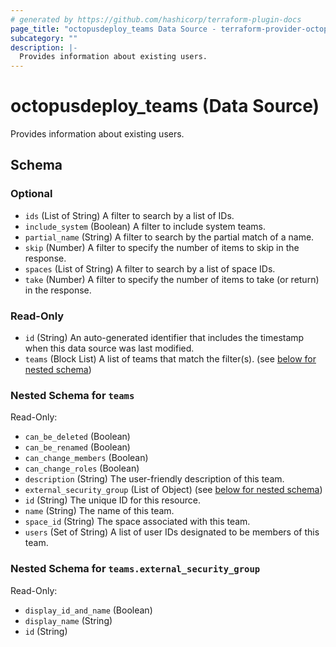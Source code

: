 ```yaml
---
# generated by https://github.com/hashicorp/terraform-plugin-docs
page_title: "octopusdeploy_teams Data Source - terraform-provider-octopusdeploy"
subcategory: ""
description: |-
  Provides information about existing users.
---
```


# octopusdeploy_teams (Data Source)

Provides information about existing users.



<!-- schema generated by tfplugindocs -->
## Schema

### Optional

- `ids` (List of String) A filter to search by a list of IDs.
- `include_system` (Boolean) A filter to include system teams.
- `partial_name` (String) A filter to search by the partial match of a name.
- `skip` (Number) A filter to specify the number of items to skip in the response.
- `spaces` (List of String) A filter to search by a list of space IDs.
- `take` (Number) A filter to specify the number of items to take (or return) in the response.

### Read-Only

- `id` (String) An auto-generated identifier that includes the timestamp when this data source was last modified.
- `teams` (Block List) A list of teams that match the filter(s). (see [below for nested schema](#nestedblock--teams))

<a id="nestedblock--teams"></a>
### Nested Schema for `teams`

Read-Only:

- `can_be_deleted` (Boolean)
- `can_be_renamed` (Boolean)
- `can_change_members` (Boolean)
- `can_change_roles` (Boolean)
- `description` (String) The user-friendly description of this team.
- `external_security_group` (List of Object) (see [below for nested schema](#nestedatt--teams--external_security_group))
- `id` (String) The unique ID for this resource.
- `name` (String) The name of this team.
- `space_id` (String) The space associated with this team.
- `users` (Set of String) A list of user IDs designated to be members of this team.

<a id="nestedatt--teams--external_security_group"></a>
### Nested Schema for `teams.external_security_group`

Read-Only:

- `display_id_and_name` (Boolean)
- `display_name` (String)
- `id` (String)
